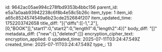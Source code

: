 id: 9642ac05ae994c278fbd9353b4bbc156
parent_id: e5a7a0aab93942238c6f8b4e58c5b26c
item_type: 1
item_id: a65c8524574549a6b23cde252684f207
item_updated_time: 1752203742658
title_diff: "[{\"diffs\":[[-1,\".2\"],[0,\"BOOK\"]],\"start1\":0,\"start2\":0,\"length1\":6,\"length2\":4}]"
body_diff: "[]"
metadata_diff: {"new":{},"deleted":[]}
encryption_cipher_text: 
encryption_applied: 0
updated_time: 2025-07-11T03:24:47.549Z
created_time: 2025-07-11T03:24:47.549Z
type_: 13